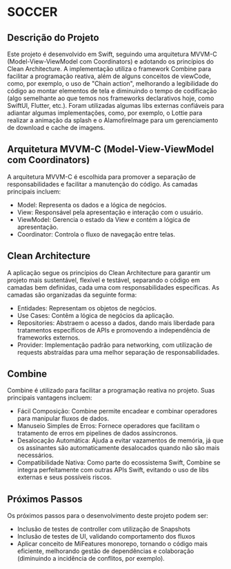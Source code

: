 # SOCCER

## Descrição do Projeto
Este projeto é desenvolvido em Swift, seguindo uma arquitetura MVVM-C (Model-View-ViewModel com Coordinators) e adotando os princípios do Clean Architecture. A implementação utiliza o framework Combine para facilitar a programação reativa, além de alguns conceitos de viewCode, como, por exemplo, o uso de "Chain action", melhorando a legibilidade do código ao montar elementos de tela e diminuindo o tempo de codificação (algo semelhante ao que temos nos frameworks declarativos hoje, como SwiftUI, Flutter, etc.). Foram utilizadas algumas libs externas confiáveis para adiantar algumas implementações, como, por exemplo, o Lottie para realizar a animação da splash e o AlamofireImage para um gerenciamento de download e cache de imagens.

## Arquitetura MVVM-C (Model-View-ViewModel com Coordinators)
A arquitetura MVVM-C é escolhida para promover a separação de responsabilidades e facilitar a manutenção do código. As camadas principais incluem:

- Model: Representa os dados e a lógica de negócios.
- View: Responsável pela apresentação e interação com o usuário.
- ViewModel: Gerencia o estado da View e contém a lógica de apresentação.
- Coordinator: Controla o fluxo de navegação entre telas.

## Clean Architecture
A aplicação segue os princípios do Clean Architecture para garantir um projeto mais sustentável, flexível e testável, separando o código em camadas bem definidas, cada uma com responsabilidades específicas. As camadas são organizadas da seguinte forma:

- Entidades: Representam os objetos de negócios.
- Use Cases: Contêm a lógica de negócios da aplicação.
- Repositories: Abstraem o acesso a dados, dando mais liberdade para tratamentos específicos de APIs e promovendo a independência de frameworks externos.
- Provider: Implementação padrão para networking, com utilização de requests abstraídas para uma melhor separação de responsabilidades.

## Combine
Combine é utilizado para facilitar a programação reativa no projeto. Suas principais vantagens incluem:

- Fácil Composição: Combine permite encadear e combinar operadores para manipular fluxos de dados.
- Manuseio Simples de Erros: Fornece operadores que facilitam o tratamento de erros em pipelines de dados assíncronos.
- Desalocação Automática: Ajuda a evitar vazamentos de memória, já que os assinantes são automaticamente desalocados quando não são mais necessários.
- Compatibilidade Nativa: Como parte do ecossistema Swift, Combine se integra perfeitamente com outras APIs Swift, evitando o uso de libs externas e seus possíveis riscos.

## Próximos Passos
Os próximos passos para o desenvolvimento deste projeto podem ser:

- Inclusão de testes de controller com utilização de Snapshots
- Inclusão de testes de UI, validando comportamento dos fluxos
- Aplicar conceito de MiFeatures monorepo, tornando o código mais eficiente, melhorando gestão de dependências e colaboração (diminuindo a incidência de conflitos, por exemplo).
